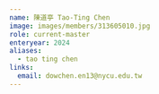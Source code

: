 ```yaml
---
name: 陳道亭 Tao-Ting Chen
image: images/members/313605010.jpg
role: current-master
enteryear: 2024
aliases:
  - tao ting chen
links:
  email: dowchen.en13@nycu.edu.tw
---
```

